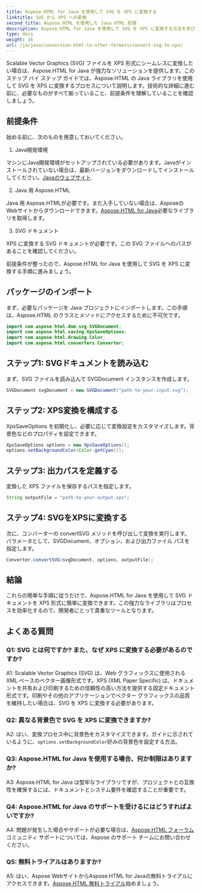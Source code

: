 ```yaml
---
title: Aspose.HTML for Java を使用して SVG を XPS に変換する
linktitle: SVG から XPS への変換
second_title: Aspose.HTML を使用した Java HTML 処理
description: Aspose.HTML for Java を使用して SVG を XPS に変換する方法を学びます。シームレスな変換のためのシンプルなステップバイステップ ガイドです。
type: docs
weight: 16
url: /ja/java/conversion-html-to-other-formats/convert-svg-to-xps/
---
```


Scalable Vector Graphics (SVG) ファイルを XPS 形式にシームレスに変換したい場合は、Aspose.HTML for Java が強力なソリューションを提供します。このステップ バイ ステップ ガイドでは、Aspose.HTML の Java ライブラリを使用して SVG を XPS に変換するプロセスについて説明します。技術的な詳細に進む前に、必要なものがすべて揃っていること、前提条件を理解していることを確認しましょう。

## 前提条件

始める前に、次のものを用意しておいてください。

1. Java開発環境

マシンにJava開発環境がセットアップされている必要があります。Javaがインストールされていない場合は、最新バージョンをダウンロードしてインストールしてください。[Javaのウェブサイト](https://www.oracle.com/java/technologies/javase-downloads.html).

2. Java 用 Aspose.HTML

Java 用 Aspose.HTMLが必要です。まだ入手していない場合は、AsposeのWebサイトからダウンロードできます。[Aspose.HTML for Java](https://releases.aspose.com/html/java/)必要なライブラリを取得します。

3. SVG ドキュメント

XPS に変換する SVG ドキュメントが必要です。この SVG ファイルへのパスがあることを確認してください。

前提条件が整ったので、Aspose.HTML for Java を使用して SVG を XPS に変換する手順に進みましょう。

## パッケージのインポート

まず、必要なパッケージを Java プロジェクトにインポートします。この手順は、Aspose.HTML のクラスとメソッドにアクセスするために不可欠です。

```java
import com.aspose.html.dom.svg.SVGDocument;
import com.aspose.html.saving.XpsSaveOptions;
import com.aspose.html.drawing.Color;
import com.aspose.html.converters.Converter;
```

## ステップ1: SVGドキュメントを読み込む

まず、SVG ファイルを読み込んで SVGDocument インスタンスを作成します。

```java
SVGDocument svgDocument = new SVGDocument("path-to-your-input.svg");
```

## ステップ2: XPS変換を構成する

XpsSaveOptions を初期化し、必要に応じて変換設定をカスタマイズします。背景色などのプロパティを設定できます。

```java
XpsSaveOptions options = new XpsSaveOptions();
options.setBackgroundColor(Color.getCyan());
```

## ステップ3: 出力パスを定義する

変換した XPS ファイルを保存するパスを指定します。

```java
String outputFile = "path-to-your-output.xps";
```

## ステップ4: SVGをXPSに変換する

次に、コンバーターの convertSVG メソッドを呼び出して変換を実行します。パラメータとして、SVGDocument、オプション、および出力ファイル パスを指定します。

```java
Converter.convertSVG(svgDocument, options, outputFile);
```

## 結論

これらの簡単な手順に従うだけで、Aspose.HTML for Java を使用して SVG ドキュメントを XPS 形式に簡単に変換できます。この強力なライブラリはプロセスを効率化するので、開発者にとって貴重なツールとなります。

## よくある質問

### Q1: SVG とは何ですか? また、なぜ XPS に変換する必要があるのですか?

A1: Scalable Vector Graphics (SVG) は、Web グラフィックスに使用される XML ベースのベクター画像形式です。XPS (XML Paper Specific) は、ドキュメントを共有および印刷するための信頼性の高い方法を提供する固定ドキュメント形式です。印刷やその他のアプリケーションでベクター グラフィックスの品質を維持したい場合は、SVG を XPS に変換する必要があります。

### Q2: 異なる背景色で SVG を XPS に変換できますか?

 A2: はい、変換プロセス中に背景色をカスタマイズできます。ガイドに示されているように、`options.setBackgroundColor`好みの背景色を設定する方法。

### Q3: Aspose.HTML for Java を使用する場合、何か制限はありますか?

A3: Aspose.HTML for Java は堅牢なライブラリですが、プロジェクトとの互換性を確保するには、ドキュメントとシステム要件を確認することが重要です。

### Q4: Aspose.HTML for Java のサポートを受けるにはどうすればよいですか?

 A4: 問題が発生した場合やサポートが必要な場合は、[Aspose.HTML フォーラム](https://forum.aspose.com/)コミュニティ サポートについては、Aspose のサポート チームにお問い合わせください。

### Q5: 無料トライアルはありますか?

 A5: はい、Aspose WebサイトからAspose.HTML for Javaの無料トライアルにアクセスできます。[Aspose.HTML 無料トライアル](https://releases.aspose.com/)始めましょう。